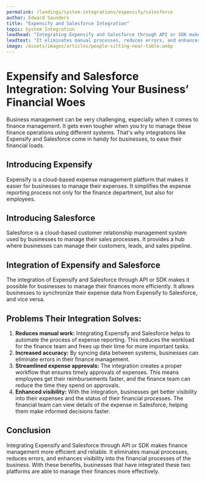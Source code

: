 ```yaml
---
permalink: /landings/system-integrations/expensify/salesforce
author: Edward Saunders
title: "Expensify and Salesforce Integration"
topic: System Integration
leadhead: "Integrating Expensify and Salesforce through API or SDK makes finance management more efficient and reliable"
leadtext: "It eliminates manual processes, reduces errors, and enhances visibility into the financial processes of the business. With these benefits, businesses that have integrated these two platforms are able to manage their finances more effectively."
image: /assets/images/articles/people-sitting-near-table.webp
---
```

<div class="arttext">	<h1>Expensify and Salesforce Integration: Solving Your Business’ Financial Woes</h1>
	<p>Business management can be very challenging, especially when it comes to finance management. It gets even tougher when you try to manage these finance operations using different systems. That's why integrations like Expensify and Salesforce come in handy for businesses, to ease their financial loads. </p>
	<h2>Introducing Expensify</h2>
	<p>Expensify is a cloud-based expense management platform that makes it easier for businesses to manage their expenses. It simplifies the expense reporting process not only for the finance department, but also for employees. </p>
	<h2> Introducing Salesforce</h2>
	<p>Salesforce is a cloud-based customer relationship management system used by businesses to manage their sales processes. It provides a hub where businesses can manage their customers, leads, and sales pipeline.</p>
	<h2> Integration of Expensify and Salesforce</h2>
	<p>The integration of Expensify and Salesforce through API or SDK makes it possible for businesses to manage their finances more efficiently. It allows businesses to synchronize their expense data from Expensify to Salesforce, and vice versa. </p>
	<h2> Problems Their Integration Solves:</h2>
	<ol>
		<li><strong>Reduces manual work:</strong> Integrating Expensify and Salesforce helps to automate the process of expense reporting. This reduces the workload for the finance team and frees up their time for more important tasks.</li>
		<li><strong>Increased accuracy:</strong> By syncing data between systems, businesses can eliminate errors in their finance management. </li>
		<li><strong>Streamlined expense approvals:</strong> The integration creates a proper workflow that ensures timely approvals of expenses. This means employees get their reimbursements faster, and the finance team can reduce the time they spend on approvals.</li>
		<li><strong>Enhanced visibility:</strong> With the integration, businesses get better visibility into their expenses and the status of their financial processes. The financial team can view details of the expense in Salesforce, helping them make informed decisions faster. </li>
	</ol>
	<h2>Conclusion</h2>
	<p>Integrating Expensify and Salesforce through API or SDK makes finance management more efficient and reliable. It eliminates manual processes, reduces errors, and enhances visibility into the financial processes of the business. With these benefits, businesses that have integrated these two platforms are able to manage their finances more effectively. </p>
</div>